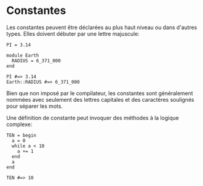 # Constantes

Les constantes peuvent être déclarées au plus haut niveau ou dans d'autres types.
Elles doivent débuter par une lettre majuscule:

```crystal
PI = 3.14

module Earth
  RADIUS = 6_371_000
end

PI #=> 3.14
Earth::RADIUS #=> 6_371_000
```

Bien que non imposé par le compilateur, les constantes sont généralement nommées avec seulement des lettres capitales et des caractères
soulignés pour séparer les mots.

Une définition de constante peut invoquer des méthodes à la logique complexe:

```crystal
TEN = begin
  a = 0
  while a < 10
    a += 1
  end
  a
end

TEN #=> 10
```

